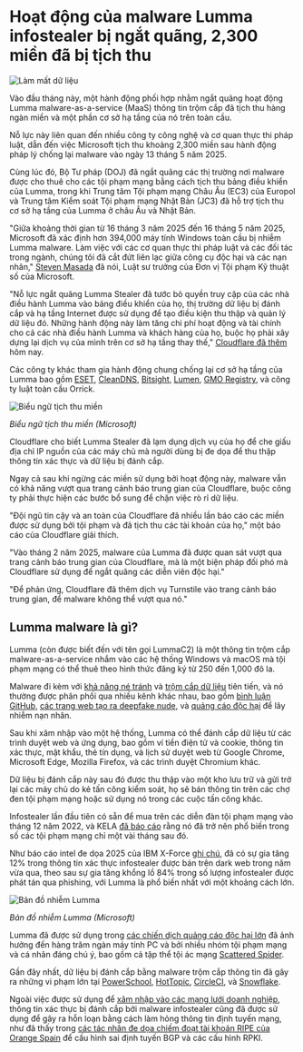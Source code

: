 # Hoạt động của malware Lumma infostealer bị ngắt quãng, 2,300 miền đã bị tịch thu

![Làm mất dữ liệu](https://www.bleepstatic.com/content/hl-images/2022/09/03/data-theft.jpeg)

Vào đầu tháng này, một hành động phối hợp nhằm ngắt quãng hoạt động Lumma malware-as-a-service (MaaS) thông tin trộm cắp đã tịch thu hàng ngàn miền và một phần cơ sở hạ tầng của nó trên toàn cầu.

Nỗ lực này liên quan đến nhiều công ty công nghệ và cơ quan thực thi pháp luật, dẫn đến việc Microsoft tịch thu khoảng 2,300 miền sau hành động pháp lý chống lại malware vào ngày 13 tháng 5 năm 2025.

Cùng lúc đó, Bộ Tư pháp (DOJ) đã ngắt quãng các thị trường nơi malware được cho thuê cho các tội phạm mạng bằng cách tịch thu bảng điều khiển của Lumma, trong khi Trung tâm Tội phạm mạng Châu Âu (EC3) của Europol và Trung tâm Kiểm soát Tội phạm mạng Nhật Bản (JC3) đã hỗ trợ tịch thu cơ sở hạ tầng của Lumma ở châu Âu và Nhật Bản.

"Giữa khoảng thời gian từ 16 tháng 3 năm 2025 đến 16 tháng 5 năm 2025, Microsoft đã xác định hơn 394,000 máy tính Windows toàn cầu bị nhiễm Lumma malware. Làm việc với các cơ quan thực thi pháp luật và các đối tác trong ngành, chúng tôi đã cắt đứt liên lạc giữa công cụ độc hại và các nạn nhân," [Steven Masada](https://blogs.microsoft.com/on-the-issues/2025/05/21/microsoft-leads-global-action-against-favored-cybercrime-tool/) đã nói, Luật sư trưởng của Đơn vị Tội phạm Kỹ thuật số của Microsoft.

"Nỗ lực ngắt quãng Lumma Stealer đã tước bỏ quyền truy cập của các nhà điều hành Lumma vào bảng điều khiển của họ, thị trường dữ liệu bị đánh cắp và hạ tầng Internet được sử dụng để tạo điều kiện thu thập và quản lý dữ liệu đó. Những hành động này làm tăng chi phí hoạt động và tài chính cho cả các nhà điều hành Lumma và khách hàng của họ, buộc họ phải xây dựng lại dịch vụ của mình trên cơ sở hạ tầng thay thế," [Cloudflare đã thêm](https://cloudflare.com/threat-intelligence/research/report/cloudflare-participates-in-joint-operation-to-disrupt-lumma-stealer/) hôm nay.

Các công ty khác tham gia hành động chung chống lại cơ sở hạ tầng của Lumma bao gồm [ESET](https://www.welivesecurity.com/en/eset-research/eset-takes-part-global-operation-disrupt-lumma-stealer), [CleanDNS](https://cleandns.com/battling-lumma-stealer-malware/), [Bitsight](https://www.bitsight.com/blog/lumma-stealer-is-out-of-business), [Lumen](https://www.lumen.com/en-us/solutions/connected-security.html), [GMO Registry](https://www.gmoregistry.com/en/), và công ty luật toàn cầu Orrick.

![Biểu ngữ tịch thu miền](https://www.bleepstatic.com/images/news/u/1109292/2025/domain_seizure_banner.jpg)

_Biểu ngữ tịch thu miền (Microsoft)_

Cloudflare cho biết Lumma Stealer đã lạm dụng dịch vụ của họ để che giấu địa chỉ IP nguồn của các máy chủ mà người dùng bị đe dọa để thu thập thông tin xác thực và dữ liệu bị đánh cắp.

Ngay cả sau khi ngừng các miền sử dụng bởi hoạt động này, malware vẫn có khả năng vượt qua trang cảnh báo trung gian của Cloudflare, buộc công ty phải thực hiện các bước bổ sung để chặn việc rò rỉ dữ liệu.

"Đội ngũ tin cậy và an toàn của Cloudflare đã nhiều lần báo cáo các miền được sử dụng bởi tội phạm và đã tịch thu các tài khoản của họ," một báo cáo của Cloudflare giải thích.

"Vào tháng 2 năm 2025, malware của Lumma đã được quan sát vượt qua trang cảnh báo trung gian của Cloudflare, mà là một biện pháp đối phó mà Cloudflare sử dụng để ngắt quãng các diễn viên độc hại."

"Để phản ứng, Cloudflare đã thêm dịch vụ Turnstile vào trang cảnh báo trung gian, để malware không thể vượt qua nó."

## Lumma malware là gì?

Lumma (còn được biết đến với tên gọi LummaC2) là một thông tin trộm cắp malware-as-a-service nhắm vào các hệ thống Windows và macOS mà tội phạm mạng có thể thuê theo hình thức đăng ký từ 250 đến 1,000 đô la.

Malware đi kèm với [khả năng né tránh](https://www.bleepingcomputer.com/news/security/lumma-stealer-malware-now-uses-trigonometry-to-evade-detection/) và [trộm cắp dữ liệu](https://www.bleepingcomputer.com/news/security/malware-dev-says-they-can-revive-expired-google-auth-cookies/) tiên tiến, và nó thường được phân phối qua nhiều kênh khác nhau, bao gồm [bình luận GitHub](https://www.bleepingcomputer.com/news/security/github-comments-abused-to-push-password-stealing-malware-masked-as-fixes/), [các trang web tạo ra deepfake nude](https://www.bleepingcomputer.com/news/security/fin7-hackers-launch-deepfake-nude-generator-sites-to-spread-malware/), và [quảng cáo độc hại](https://www.bleepingcomputer.com/news/security/malicious-ads-push-lumma-infostealer-via-fake-captcha-pages/) để lây nhiễm nạn nhân.

Sau khi xâm nhập vào một hệ thống, Lumma có thể đánh cắp dữ liệu từ các trình duyệt web và ứng dụng, bao gồm ví tiền điện tử và cookie, thông tin xác thực, mật khẩu, thẻ tín dụng, và lịch sử duyệt web từ Google Chrome, Microsoft Edge, Mozilla Firefox, và các trình duyệt Chromium khác.

Dữ liệu bị đánh cắp này sau đó được thu thập vào một kho lưu trữ và gửi trở lại các máy chủ do kẻ tấn công kiểm soát, họ sẽ bán thông tin trên các chợ đen tội phạm mạng hoặc sử dụng nó trong các cuộc tấn công khác.

Infostealer lần đầu tiên có sẵn để mua trên các diễn đàn tội phạm mạng vào tháng 12 năm 2022, và KELA [đã báo cáo](https://www.bleepingcomputer.com/news/security/the-new-info-stealing-malware-operations-to-watch-out-for/) rằng nó đã trở nên phổ biến trong số các tội phạm mạng chỉ một vài tháng sau đó.

Như báo cáo intel đe dọa 2025 của IBM X-Force [ghi chú](https://www.ibm.com/thought-leadership/institute-business-value/report/2025-threat-intelligence-index), đã có sự gia tăng 12% trong thông tin xác thực infostealer được bán trên dark web trong năm vừa qua, theo sau sự gia tăng khổng lồ 84% trong số lượng infostealer được phát tán qua phishing, với Lumma là phổ biến nhất với một khoảng cách lớn.

![Bản đồ nhiễm Lumma](https://www.bleepstatic.com/images/news/u/1109292/2025/Lumma_malware_infections_heat_map.jpg)

_Bản đồ nhiễm Lumma (Microsoft)_

​Lumma đã được sử dụng trong [các chiến dịch quảng cáo độc hại lớn](https://www.bleepingcomputer.com/news/security/microsoft-says-malvertising-campaign-impacted-1-million-pcs/) đã ảnh hưởng đến hàng trăm ngàn máy tính PC và bởi nhiều nhóm tội phạm mạng và cá nhân đáng chú ý, bao gồm cả tập thể tội ác mạng [Scattered Spider](https://www.bleepingcomputer.com/tag/Scattered-Spider/).

Gần đây nhất, dữ liệu bị đánh cắp bằng malware trộm cắp thông tin đã gây ra những vi phạm lớn tại [PowerSchool](https://www.bleepingcomputer.com/news/security/powerschool-hacker-claims-they-stole-data-of-62-million-students/), [HotTopic](https://www.bleepingcomputer.com/news/security/hibp-notifies-57-million-people-of-hot-topic-data-breach/), [CircleCI](https://www.bleepingcomputer.com/news/security/circlecis-hack-caused-by-malware-stealing-engineers-2fa-backed-session/), và [Snowflake](https://www.bleepingcomputer.com/news/security/snowflake-account-hacks-linked-to-santander-ticketmaster-breaches/).

Ngoài việc được sử dụng để [xâm nhập vào các mạng lưới doanh nghiệp](https://www.bleepingcomputer.com/news/security/change-healthcare-hacked-using-stolen-citrix-account-with-no-mfa/), thông tin xác thực bị đánh cắp bởi malware infostealer cũng đã được sử dụng để gây ra hỗn loạn bằng cách làm hỏng thông tin định tuyến mạng, như đã thấy trong [các tác nhân đe dọa chiếm đoạt tài khoản RIPE của Orange Spain](https://www.bleepingcomputer.com/news/security/hacker-hijacks-orange-spain-ripe-account-to-cause-bgp-havoc/) để cấu hình sai định tuyến BGP và các cấu hình RPKI.